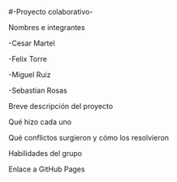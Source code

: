 #-Proyecto colaborativo-

Nombres e integrantes

-Cesar Martel

-Felix Torre

-Miguel Ruiz

-Sebastian Rosas

Breve descripción del proyecto


Qué hizo cada uno


Qué conflictos surgieron y cómo los resolvieron


Habilidades del grupo


Enlace a GitHub Pages
